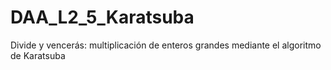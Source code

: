 # DAA_L2_5_Karatsuba
Divide y vencerás: multiplicación de enteros grandes mediante el algoritmo de Karatsuba
